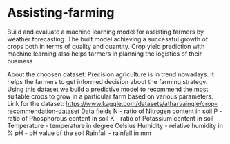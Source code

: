 # Assisting-farming
Build and evaluate a machine learning model for assisting farmers by weather forecasting. The built model achieving a successful growth of crops both in terms of quality and quantity. Crop yield prediction with machine learning also helps farmers in planning the logistics of their business 

About the choosen dataset:
Precision agriculture is in trend nowadays. It helps the farmers to get informed decision about the farming strategy. Using this dataset we build a predictive model to recommend the most suitable crops to grow in a particular farm based on various parameters.
Link for the dataset: https://www.kaggle.com/datasets/atharvaingle/crop-recommendation-dataset
Data fields
N - ratio of Nitrogen content in soil
P - ratio of Phosphorous content in soil
K - ratio of Potassium content in soil
Temperature - temperature in degree Celsius
Humidity - relative humidity in %
pH - pH value of the soil
Rainfall - rainfall in mm


